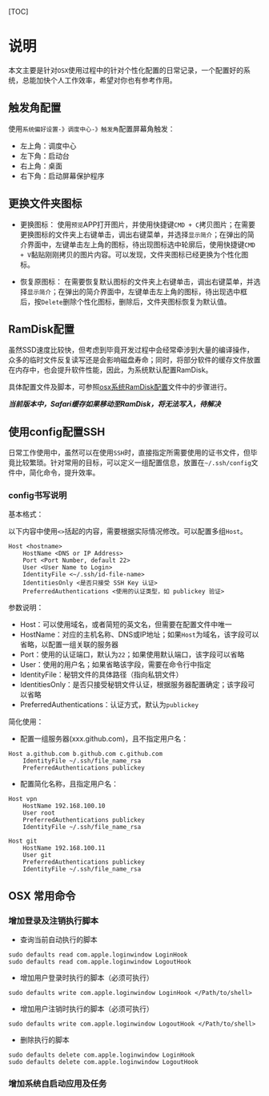 [TOC]

# 说明

本文主要是针对`OSX`使用过程中的针对个性化配置的日常记录，一个配置好的系统，总能加快个人工作效率，希望对你也有参考作用。



## 触发角配置

使用`系统偏好设置-》调度中心-》触发角`配置屏幕角触发：

- 左上角：调度中心
- 左下角：启动台
- 右上角：桌面
- 右下角：启动屏幕保护程序



## 更换文件夹图标

- 更换图标：
使用`预览`APP打开图片，并使用快捷键`CMD + C`拷贝图片；在需要更换图标的文件夹上右键单击，调出右键菜单，并选择`显示简介`；在弹出的简介界面中，左键单击左上角的图标，待出现图标选中轮廓后，使用快捷键`CMD + V`黏贴刚刚拷贝的图片内容。可以发现，文件夹图标已经更换为个性化图标。


- 恢复原图标：
在需要恢复默认图标的文件夹上右键单击，调出右键菜单，并选择`显示简介`；在弹出的简介界面中，左键单击左上角的图标，待出现选中框后，按`Delete`删除个性化图标，删除后，文件夹图标恢复为默认值。



## RamDisk配置

虽然SSD速度比较快，但考虑到毕竟开发过程中会经常牵涉到大量的编译操作，众多的临时文件反复读写还是会影响磁盘寿命；同时，将部分软件的缓存文件放置在内存中，也会提升软件性能，因此，为系统默认配置RamDisk。

具体配置文件及脚本，可参照[osx系统RamDisk配置](./RamDisk/osx系统RamDisk配置.md)文件中的步骤进行。

***当前版本中，Safari缓存如果移动至RamDisk，将无法写入，待解决***



## 使用config配置SSH

日常工作使用中，虽然可以在使用`SSH`时，直接指定所需要使用的证书文件，但毕竟比较繁琐。针对常用的目标，可以定义一组配置信息，放置在`~/.ssh/config`文件中，简化命令，提升效率。



### config书写说明

基本格式：

以下内容中使用`<>`括起的内容，需要根据实际情况修改。可以配置多组`Host`。

```
Host <hostname>
	HostName <DNS or IP Address>
	Port <Port Number, default 22>
	User <User Name to Login>
	IdentityFile <~/.ssh/id-file-name>
	IdentitiesOnly <是否只接受 SSH Key 认证>
	PreferredAuthentications <使用的认证类型，如 publickey 验证>
```



参数说明：

- Host：可以使用域名，或者简短的英文名，但需要在配置文件中唯一
- HostName：对应的主机名称、DNS或IP地址；如果`Host`为域名，该字段可以省略，以配置一组关联的服务器
- Port：使用的认证端口，默认为`22`；如果使用默认端口，该字段可以省略
- User：使用的用户名；如果省略该字段，需要在命令行中指定
- IdentityFile：秘钥文件的具体路径（指向私钥文件）
- IdentitiesOnly：是否只接受秘钥文件认证，根据服务器配置确定；该字段可以省略
- PreferredAuthentications：认证方式，默认为`publickey`



简化使用：

- 配置一组服务器(xxx.github.com)，且不指定用户名：

```
Host a.github.com b.github.com c.github.com
    IdentityFile ~/.ssh/file_name_rsa
    PreferredAuthentications publickey
```

- 配置简化名称，且指定用户名：

```
Host vpn
    HostName 192.168.100.10
    User root
    PreferredAuthentications publickey
    IdentityFile ~/.ssh/file_name_rsa
    
Host git
    HostName 192.168.100.11
    User git
    PreferredAuthentications publickey
    IdentityFile ~/.ssh/file_name_rsa
```



## OSX 常用命令



### 增加登录及注销执行脚本

- 查询当前自动执行的脚本

```
sudo defaults read com.apple.loginwindow LoginHook
sudo defaults read com.apple.loginwindow LogoutHook
```

- 增加用户登录时执行的脚本（必须可执行）

```
sudo defaults write com.apple.loginwindow LoginHook </Path/to/shell>
```

- 增加用户注销时执行的脚本（必须可执行）

```
sudo defaults write com.apple.loginwindow LogoutHook </Path/to/shell>
```

- 删除执行的脚本

```
sudo defaults delete com.apple.loginwindow LoginHook
sudo defaults delete com.apple.loginwindow LogoutHook
```



### 增加系统自启动应用及任务
